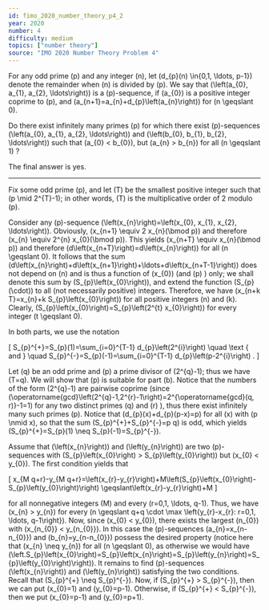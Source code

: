 ```yaml
---
id: fimo_2020_number_theory_p4_2
year: 2020
number: 4
difficulty: medium
topics: ["number theory"]
source: "IMO 2020 Number Theory Problem 4"
---
```


For any odd prime \(p\) and any integer \(n\), let \(d_{p}(n) \in\{0,1, \ldots, p-1\}\) denote the remainder when \(n\) is divided by \(p\). We say that \(\left(a_{0}, a_{1}, a_{2}, \ldots\right)\) is a \(p\)-sequence, if \(a_{0}\) is a positive integer coprime to \(p\), and \(a_{n+1}=a_{n}+d_{p}\left(a_{n}\right)\) for \(n \geqslant 0\).

Do there exist infinitely many primes \(p\) for which there exist \(p\)-sequences \(\left(a_{0}, a_{1}, a_{2}, \ldots\right)\) and \(\left(b_{0}, b_{1}, b_{2}, \ldots\right)\) such that \(a_{0} < b_{0}\), but \(a_{n} > b_{n}\) for all \(n \geqslant 1\) ?

The final answer is yes.

---
Fix some odd prime \(p\), and let \(T\) be the smallest positive integer such that \(p \mid 2^{T}-1\); in other words, \(T\) is the multiplicative order of 2 modulo \(p\).

Consider any \(p\)-sequence \(\left(x_{n}\right)=\left(x_{0}, x_{1}, x_{2}, \ldots\right)\). Obviously, \(x_{n+1} \equiv 2 x_{n}(\bmod p)\) and therefore \(x_{n} \equiv 2^{n} x_{0}(\bmod p)\). This yields \(x_{n+T} \equiv x_{n}(\bmod p)\) and therefore \(d\left(x_{n+T}\right)=d\left(x_{n}\right)\) for all \(n \geqslant 0\). It follows that the sum \(d\left(x_{n}\right)+d\left(x_{n+1}\right)+\ldots+d\left(x_{n+T-1}\right)\) does not depend on \(n\) and is thus a function of \(x_{0}\) (and \(p\) ) only; we shall denote this sum by \(S_{p}\left(x_{0}\right)\), and extend the function \(S_{p}(\cdot)\) to all (not necessarily positive) integers. Therefore, we have \(x_{n+k T}=x_{n}+k S_{p}\left(x_{0}\right)\) for all positive integers \(n\) and \(k\). Clearly, \(S_{p}\left(x_{0}\right)=S_{p}\left(2^{t} x_{0}\right)\) for every integer \(t \geqslant 0\).

In both parts, we use the notation

\[
S_{p}^{+}=S_{p}(1)=\sum_{i=0}^{T-1} d_{p}\left(2^{i}\right) \quad \text { and } \quad S_{p}^{-}=S_{p}(-1)=\sum_{i=0}^{T-1} d_{p}\left(p-2^{i}\right) .
\]

Let \(q\) be an odd prime and \(p\) a prime divisor of \(2^{q}-1\); thus we have \(T=q\). We will show that \(p\) is suitable for part (b). Notice that the numbers of the form \(2^{q}-1\) are pairwise coprime (since \(\operatorname{gcd}\left(2^{q}-1,2^{r}-1\right)=2^{\operatorname{gcd}(q, r)}-1=1\) for any two distinct primes \(q\) and \(r\) ), thus there exist infinitely many such primes \(p\). Notice that \(d_{p}(x)+d_{p}(p-x)=p\) for all \(x\) with \(p \nmid x\), so that the sum \(S_{p}^{+}+S_{p}^{-}=p q\) is odd, which yields \(S_{p}^{+}=S_{p}(1) \neq S_{p}(-1)=S_{p}^{-}\).

Assume that \(\left(x_{n}\right)\) and \(\left(y_{n}\right)\) are two \(p\)-sequences with \(S_{p}\left(x_{0}\right) > S_{p}\left(y_{0}\right)\) but \(x_{0} < y_{0}\). The first condition yields that

\[
x_{M q+r}-y_{M q+r}=\left(x_{r}-y_{r}\right)+M\left(S_{p}\left(x_{0}\right)-S_{p}\left(y_{0}\right)\right) \geqslant\left(x_{r}-y_{r}\right)+M
\]

for all nonnegative integers \(M\) and every \(r=0,1, \ldots, q-1\). Thus, we have \(x_{n} > y_{n}\) for every \(n \geqslant q+q \cdot \max \left\{y_{r}-x_{r}: r=0,1, \ldots, q-1\right\}\). Now, since \(x_{0} < y_{0}\), there exists the largest \(n_{0}\) with \(x_{n_{0}} < y_{n_{0}}\). In this case the \(p\)-sequences \(a_{n}=x_{n-n_{0}}\) and \(b_{n}=y_{n-n_{0}}\) possess the desired property (notice here that \(x_{n} \neq y_{n}\) for all \(n \geqslant 0\), as otherwise we would have \(\left.S_{p}\left(x_{0}\right)=S_{p}\left(x_{n}\right)=S_{p}\left(y_{n}\right)=S_{p}\left(y_{0}\right)\right)\). It remains to find \(p\)-sequences \(\left(x_{n}\right)\) and \(\left(y_{n}\right)\) satisfying the two conditions. Recall that \(S_{p}^{+} \neq S_{p}^{-}\). Now, if \(S_{p}^{+} > S_{p}^{-}\), then we can put \(x_{0}=1\) and \(y_{0}=p-1\). Otherwise, if \(S_{p}^{+} < S_{p}^{-}\), then we put \(x_{0}=p-1\) and \(y_{0}=p+1\).
